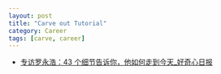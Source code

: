 ```yaml
---
layout: post
title: "Carve out Tutorial"
category: Career
tags: [carve, career]
--- 
```


- [专访罗永浩：43 个细节告诉你，他如何走到今天_好奇心日报](http://qdaily.cn/display/articles/774)